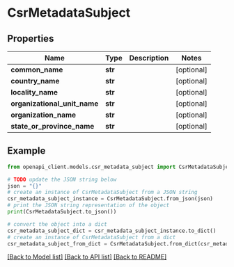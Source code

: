# CsrMetadataSubject


## Properties

Name | Type | Description | Notes
------------ | ------------- | ------------- | -------------
**common_name** | **str** |  | [optional] 
**country_name** | **str** |  | [optional] 
**locality_name** | **str** |  | [optional] 
**organizational_unit_name** | **str** |  | [optional] 
**organization_name** | **str** |  | [optional] 
**state_or_province_name** | **str** |  | [optional] 

## Example

```python
from openapi_client.models.csr_metadata_subject import CsrMetadataSubject

# TODO update the JSON string below
json = "{}"
# create an instance of CsrMetadataSubject from a JSON string
csr_metadata_subject_instance = CsrMetadataSubject.from_json(json)
# print the JSON string representation of the object
print(CsrMetadataSubject.to_json())

# convert the object into a dict
csr_metadata_subject_dict = csr_metadata_subject_instance.to_dict()
# create an instance of CsrMetadataSubject from a dict
csr_metadata_subject_from_dict = CsrMetadataSubject.from_dict(csr_metadata_subject_dict)
```
[[Back to Model list]](../README.md#documentation-for-models) [[Back to API list]](../README.md#documentation-for-api-endpoints) [[Back to README]](../README.md)


